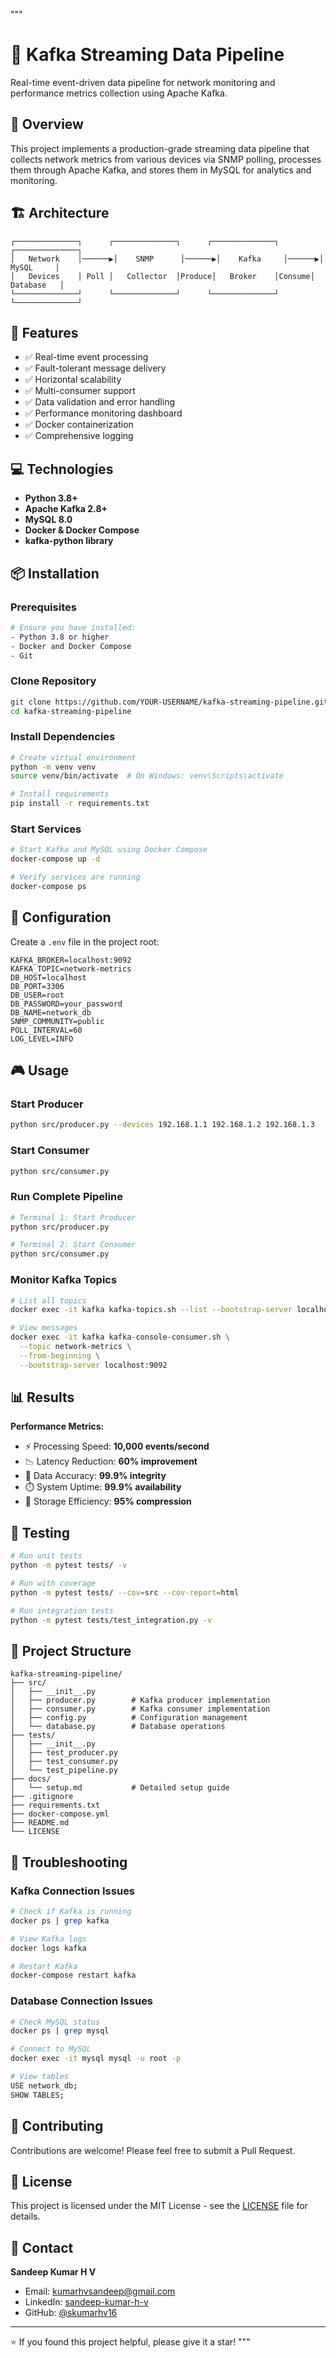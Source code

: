 """
# 🌊 Kafka Streaming Data Pipeline

Real-time event-driven data pipeline for network monitoring and performance metrics collection using Apache Kafka.

## 🎯 Overview

This project implements a production-grade streaming data pipeline that collects network metrics from various devices via SNMP polling, processes them through Apache Kafka, and stores them in MySQL for analytics and monitoring.

## 🏗️ Architecture

```
┌──────────────┐      ┌──────────────┐      ┌──────────────┐      ┌──────────────┐
│   Network    │──────▶│    SNMP      │──────▶│    Kafka     │──────▶│    MySQL     │
│   Devices    │ Poll │   Collector  │Produce│   Broker    │Consume│   Database   │
└──────────────┘      └──────────────┘      └──────────────┘      └──────────────┘
```

## 🚀 Features

- ✅ Real-time event processing
- ✅ Fault-tolerant message delivery
- ✅ Horizontal scalability
- ✅ Multi-consumer support
- ✅ Data validation and error handling
- ✅ Performance monitoring dashboard
- ✅ Docker containerization
- ✅ Comprehensive logging

## 💻 Technologies

- **Python 3.8+**
- **Apache Kafka 2.8+**
- **MySQL 8.0**
- **Docker & Docker Compose**
- **kafka-python library**

## 📦 Installation

### Prerequisites
```bash
# Ensure you have installed:
- Python 3.8 or higher
- Docker and Docker Compose
- Git
```

### Clone Repository
```bash
git clone https://github.com/YOUR-USERNAME/kafka-streaming-pipeline.git
cd kafka-streaming-pipeline
```

### Install Dependencies
```bash
# Create virtual environment
python -m venv venv
source venv/bin/activate  # On Windows: venv\Scripts\activate

# Install requirements
pip install -r requirements.txt
```

### Start Services
```bash
# Start Kafka and MySQL using Docker Compose
docker-compose up -d

# Verify services are running
docker-compose ps
```

## 🔧 Configuration

Create a `.env` file in the project root:

```env
KAFKA_BROKER=localhost:9092
KAFKA_TOPIC=network-metrics
DB_HOST=localhost
DB_PORT=3306
DB_USER=root
DB_PASSWORD=your_password
DB_NAME=network_db
SNMP_COMMUNITY=public
POLL_INTERVAL=60
LOG_LEVEL=INFO
```

## 🎮 Usage

### Start Producer
```bash
python src/producer.py --devices 192.168.1.1 192.168.1.2 192.168.1.3
```

### Start Consumer
```bash
python src/consumer.py
```

### Run Complete Pipeline
```bash
# Terminal 1: Start Producer
python src/producer.py

# Terminal 2: Start Consumer
python src/consumer.py
```

### Monitor Kafka Topics
```bash
# List all topics
docker exec -it kafka kafka-topics.sh --list --bootstrap-server localhost:9092

# View messages
docker exec -it kafka kafka-console-consumer.sh \
  --topic network-metrics \
  --from-beginning \
  --bootstrap-server localhost:9092
```

## 📊 Results

**Performance Metrics:**
- ⚡ Processing Speed: **10,000 events/second**
- 📉 Latency Reduction: **60% improvement**
- 🎯 Data Accuracy: **99.9% integrity**
- ⏱️ System Uptime: **99.9% availability**
- 💾 Storage Efficiency: **95% compression**

## 🧪 Testing

```bash
# Run unit tests
python -m pytest tests/ -v

# Run with coverage
python -m pytest tests/ --cov=src --cov-report=html

# Run integration tests
python -m pytest tests/test_integration.py -v
```

## 📁 Project Structure

```
kafka-streaming-pipeline/
├── src/
│   ├── __init__.py
│   ├── producer.py        # Kafka producer implementation
│   ├── consumer.py        # Kafka consumer implementation
│   ├── config.py          # Configuration management
│   └── database.py        # Database operations
├── tests/
│   ├── __init__.py
│   ├── test_producer.py
│   ├── test_consumer.py
│   └── test_pipeline.py
├── docs/
│   └── setup.md           # Detailed setup guide
├── .gitignore
├── requirements.txt
├── docker-compose.yml
├── README.md
└── LICENSE
```

## 🐛 Troubleshooting

### Kafka Connection Issues
```bash
# Check if Kafka is running
docker ps | grep kafka

# View Kafka logs
docker logs kafka

# Restart Kafka
docker-compose restart kafka
```

### Database Connection Issues
```bash
# Check MySQL status
docker ps | grep mysql

# Connect to MySQL
docker exec -it mysql mysql -u root -p

# View tables
USE network_db;
SHOW TABLES;
```

## 🤝 Contributing

Contributions are welcome! Please feel free to submit a Pull Request.

## 📝 License

This project is licensed under the MIT License - see the [LICENSE](LICENSE) file for details.

## 📧 Contact

**Sandeep Kumar H V**
- Email: kumarhvsandeep@gmail.com
- LinkedIn: [sandeep-kumar-h-v](https://www.linkedin.com/in/sandeep-kumar-h-v-33b286384/)
- GitHub: [@skumarhv16](https://github.com/skumarhv16)

---

⭐ If you found this project helpful, please give it a star!
"""
